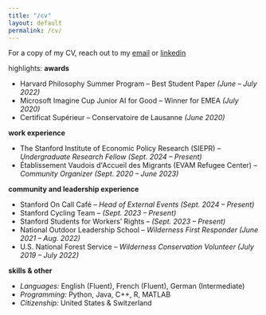 ```yaml
---
title: "/cv"
layout: default
permalink: /cv/
---
```

For a copy of my CV, reach out to my [email](mailto:ayounge@stanford.edu) or [linkedin](https://www.linkedin.com/in/annika-younge)

highlights:
**awards**
- Harvard Philosophy Summer Program – Best Student Paper *(June – July 2022)*
- Microsoft Imagine Cup Junior AI for Good – Winner for EMEA *(July 2020)*
- Certificat Supérieur – Conservatoire de Lausanne *(June 2020)*

**work experience**
- The Stanford Institute of Economic Policy Research (SIEPR) – *Undergraduate Research Fellow* *(Sept. 2024 – Present)*
- Établissement Vaudois d'Accueil des Migrants (EVAM Refugee Center) – *Community Organizer* *(Sept. 2020 – June 2023)*  

**community and leadership experience**
- Stanford On Call Café – *Head of External Events* *(Sept. 2024 – Present)*
- Stanford Cycling Team – *(Sept. 2023 – Present)*
- Stanford Students for Workers’ Rights – *(Sept. 2023 – Present)*
- National Outdoor Leadership School – *Wilderness First Responder* *(June 2021 – Aug. 2022)*
- U.S. National Forest Service – *Wilderness Conservation Volunteer* *(July 2019 – July 2022)*  

**skills & other**
- *Languages:* English (Fluent), French (Fluent), German (Intermediate)
- *Programming:* Python, Java, C++, R, MATLAB
- *Citizenship:* United States & Switzerland
